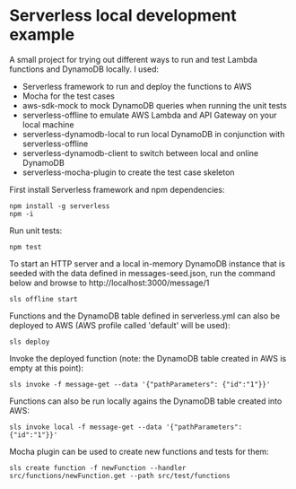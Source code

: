 # Serverless local development example

A small project for trying out different ways to run and test Lambda functions and DynamoDB locally. I used:
* Serverless framework to run and deploy the functions to AWS
* Mocha for the test cases
* aws-sdk-mock to mock DynamoDB queries when running the unit tests
* serverless-offline to emulate AWS Lambda and API Gateway on your local machine
* serverless-dynamodb-local to run local DynamoDB in conjunction with serverless-offline
* serverless-dynamodb-client to switch between local and online DynamoDB
* serverless-mocha-plugin to create the test case skeleton

First install Serverless framework and npm dependencies:
```
npm install -g serverless
npm -i
```

Run unit tests:
```
npm test
```

To start an HTTP server and a local in-memory DynamoDB instance that is seeded with the data defined in messages-seed.json, run the command below and browse to http://localhost:3000/message/1
```
sls offline start
```

Functions and the DynamoDB table defined in serverless.yml can also be deployed to AWS (AWS profile called 'default' will be used):
```
sls deploy
```

Invoke the deployed function (note: the DynamoDB table created in AWS is empty at this point):
```
sls invoke -f message-get --data '{"pathParameters": {"id":"1"}}'
```

Functions can also be run locally agains the DynamoDB table created into AWS:
```
sls invoke local -f message-get --data '{"pathParameters": {"id":"1"}}'
```

Mocha plugin can be used to create new functions and tests for them:
```
sls create function -f newFunction --handler src/functions/newFunction.get --path src/test/functions
```
